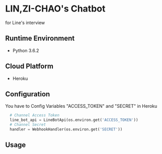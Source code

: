 LIN,ZI-CHAO's Chatbot
=====================
for Line's interview


Runtime Environment
--------
* Python 3.6.2

Cloud Platform
--------------
* Heroku

Configuration
-------------
You have to Config Variables "ACCESS_TOKEN" and "SECRET" in Heroku

```python
  # Channel Access Token
  line_bot_api = LineBotApi(os.environ.get('ACCESS_TOKEN'))
  # Channel Secret
  handler = WebhookHandler(os.environ.get('SECRET'))
```

Usage
-----
